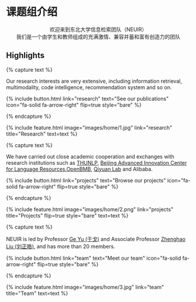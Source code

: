 ---
---

# 课题组介绍

<div style="text-align: center">欢迎来到东北大学信息检索团队（NEUIR）</div>

<div style="text-align: center">我们是一个由学生和教师组成的充满激情、兼容并蓄和富有创造力的团队</div>

<!-- {%
  include button.html
  type="docs"
  link="https://greene-lab.gitbook.io/lab-website-template-docs"
%}
{%
  include button.html
  type="github"
  text="On GitHub"
  link="greenelab/lab-website-template"
%} -->


## Highlights

{% capture text %}

Our research interests are very extensive, including information retrieval, multimodality, code intelligence, recommendation system and so on.

{%
  include button.html
  link="research"
  text="See our publications"
  icon="fa-solid fa-arrow-right"
  flip=true
  style="bare"
%}

{% endcapture %}

{%
  include feature.html
  image="images/home/1.jpg"
  link="research"
  title="Research"
  text=text
%}

{% capture text %}

We have carried out close academic cooperation and exchanges with research institutions such as [THUNLP](https://nlp.csai.tsinghua.edu.cn), [Beijing Advanced Innovation Center for Language Resources](http://yuyanziyuan.blcu.edu.cn/en/),[OpenBMB](https://www.openbmb.cn/home), [Qiyuan Lab](https://qiyuanzp.zhiye.com) and Alibaba.

{%
  include button.html
  link="projects"
  text="Browse our projects"
  icon="fa-solid fa-arrow-right"
  flip=true
  style="bare"
%}

{% endcapture %}

{%
  include feature.html
  image="images/home/2.png"
  link="projects"
  title="Projects"
  flip=true
  style="bare"
  text=text
%}

{% capture text %}

NEUIR is led by Professor [Ge Yu (于戈)](https://scholar.google.com/citations?hl=en&user=HClMOmUAAAAJ) and Associate Professor [Zhenghao Liu (刘正皓)](https://scholar.google.com/citations?user=4vrZRk0AAAAJ&hl=en), and has more than 20 members.

{%
  include button.html
  link="team"
  text="Meet our team"
  icon="fa-solid fa-arrow-right"
  flip=true
  style="bare"
%}

{% endcapture %}

{%
  include feature.html
  image="images/home/3.jpg"
  link="team"
  title="Team"
  text=text
%}
